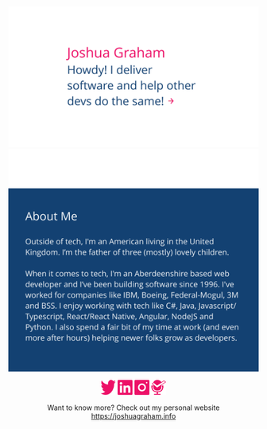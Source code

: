 <p>
<a target="_blank" href="https://joshuagraham.info"><img src="https://github.com/jgrahamuk/jgrahamuk/blob/main/header.svg" alt="Howdy! I deliver software and help other devs do the same!"></a>
<a target="_blank" href="https://joshuagraham.info"><img src="https://github.com/jgrahamuk/jgrahamuk/blob/main/aboutme.svg" alt="Outside of tech, I'm an American living in the United Kingdom. I’m the father of three (mostly) lovely boys. When it comes to tech, I'm a Leicester based web developer and I’ve been building software since 1996. I've worked for companies like IBM, Boeing, Federal-Mogul, 3M and BSS. I enjoy working with tech like C#, Java, Javascript/Typescript, React/React Native, Angular, NodeJS and Python. I also spend a fair bit of my time at work (and even more after hours) helping newer folks grow as developers. I volunteer quite a bit in my local community gardening, picking litter and have even adopted my local train station!"></a>

<p align="center">
<a target="_blank" href="[https://twitter.com/jngrahamuk](https://www.threads.net/@joshuagrahamuk)"><img src="https://github.com/jgrahamuk/jgrahamuk/blob/main/twitter.svg" alt="Joshua's Twitter" height="30" width="30"></a>
<a target="_blank" href="https://www.linkedin.com/in/jngraham/"><img src="https://github.com/jgrahamuk/jgrahamuk/blob/main/linkedin.svg" alt="Joshua's LinkedIn" height="30" width="30"></a>
<a target="_blank" href="https://www.instagram.com/joshuagrahamuk/"><img src="https://github.com/jgrahamuk/jgrahamuk/blob/main/instagram.svg" alt="Joshua's Instagram" height="30" width="30"></a>
<a target="_blank" href="https://gettingappsdone.com/"><img src="https://github.com/jgrahamuk/jgrahamuk/blob/main/gettingappsdonelogo.svg" alt="Getting Apps Done Link" height="30" width="30"></a>
</p>

<p align="center">
Want to know more? Check out my personal website <a href="https://joshuagraham.info/">https://joshuagraham.info</a>
</p>
